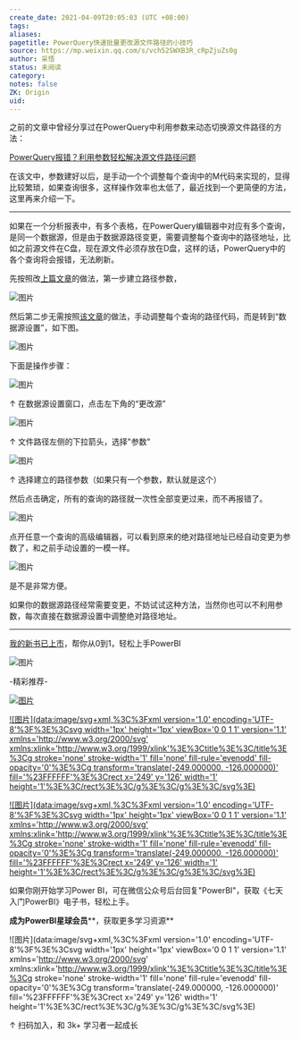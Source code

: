 ```yaml
---
create_date: 2021-04-09T20:05:03 (UTC +08:00)
tags:
aliases:
pagetitle: PowerQuery快速批量更改源文件路径的小技巧
source: https://mp.weixin.qq.com/s/vch52SWXB3R_cRpZjuZs0g
author: 采悟
status: 未阅读
category:
notes: false
ZK: Origin
uid:
---
```


之前的文章中曾经分享过在PowerQuery中利用参数来动态切换源文件路径的方法：

[PowerQuery报错？利用参数轻松解决源文件路径问题](http://mp.weixin.qq.com/s?__biz=MzA4MzQwMjY4MA==&mid=2484073358&idx=1&sn=99e86bdde3a9831509fc8017890e0af8&chksm=8e0c5959b97bd04f4023fe469acc7774bf8307856086b58133d10b61bf518970b4fa7fbbdfe7&scene=21#wechat_redirect)  

在该文中，参数建好以后，是手动一个个调整每个查询中的M代码来实现的，显得比较繁琐，如果查询很多，这样操作效率也太低了，最近找到一个更简便的方法，这里再来介绍一下。

___

如果在一个分析报表中，有多个表格，在PowerQuery编辑器中对应有多个查询，是同一个数据源，但是由于数据源路径变更，需要调整每个查询中的路径地址，比如之前源文件在C盘，现在源文件必须存放在D盘，这样的话，PowerQuery中的各个查询将会报错，无法刷新。

先按照改[上篇文章](http://mp.weixin.qq.com/s?__biz=MzA4MzQwMjY4MA==&mid=2484073358&idx=1&sn=99e86bdde3a9831509fc8017890e0af8&chksm=8e0c5959b97bd04f4023fe469acc7774bf8307856086b58133d10b61bf518970b4fa7fbbdfe7&scene=21#wechat_redirect)的做法，第一步建立路径参数，

![图片](https://mmbiz.qpic.cn/mmbiz_png/aHEbZtANQJOricd1h0bOGt0a7mia0dwS8F1QsqI9Jrnjj1o6HLQFxheAvbDxQuq4AQhp1tR6KzlkIPeiaicibYbMJzQ/640?wx_fmt=png&wxfrom=5&wx_lazy=1&wx_co=1)

然后第二步无需按照[该文章](http://mp.weixin.qq.com/s?__biz=MzA4MzQwMjY4MA==&mid=2484073358&idx=1&sn=99e86bdde3a9831509fc8017890e0af8&chksm=8e0c5959b97bd04f4023fe469acc7774bf8307856086b58133d10b61bf518970b4fa7fbbdfe7&scene=21#wechat_redirect)的做法，手动调整每个查询的路径代码，而是转到“数据源设置”，如下图。

![图片](https://mmbiz.qpic.cn/mmbiz_png/aHEbZtANQJOricd1h0bOGt0a7mia0dwS8FbR8vgXj5WYn4Cq5icwibKK49DwMD2uEPau3bU8rVraN8Z8ZYDN0dIw0Q/640?wx_fmt=png&wxfrom=5&wx_lazy=1&wx_co=1)

下面是操作步骤：

![图片](https://mmbiz.qpic.cn/mmbiz_png/aHEbZtANQJOricd1h0bOGt0a7mia0dwS8F36oUqTCFZ4ibnibAzWR6gTsAYSrvIx3o2zWkKNGpeOJVdvbibdpIYvDJA/640?wx_fmt=png&wxfrom=5&wx_lazy=1&wx_co=1)

↑ 在数据源设置窗口，点击左下角的“更改源”

![图片](https://mmbiz.qpic.cn/mmbiz_png/aHEbZtANQJOricd1h0bOGt0a7mia0dwS8F32Fr9DcEadkZw26NPRfhXLbX6L3O6jFtDxdhTUPX1t1OQrTxC8xP5Q/640?wx_fmt=png&wxfrom=5&wx_lazy=1&wx_co=1)

↑ 文件路径左侧的下拉箭头，选择"参数"

![图片](https://mmbiz.qpic.cn/mmbiz_png/aHEbZtANQJOricd1h0bOGt0a7mia0dwS8Fm9OBtOgtgA4TicCsbPjTrxKZeyicdavRwejU0KEfI9beZ927q6o9TAbw/640?wx_fmt=png&wxfrom=5&wx_lazy=1&wx_co=1)

↑ 选择建立的路径参数（如果只有一个参数，默认就是这个）

然后点击确定，所有的查询的路径就一次性全部变更过来，而不再报错了。

![图片](https://mmbiz.qpic.cn/mmbiz_png/aHEbZtANQJOricd1h0bOGt0a7mia0dwS8FQUjA7QtXH4rWrUEC7uNWicxe4Bica1PMJ7LoxqgiaUxqE87QHibuNO6l3Q/640?wx_fmt=png&wxfrom=5&wx_lazy=1&wx_co=1)

点开任意一个查询的高级编辑器，可以看到原来的绝对路径地址已经自动变更为参数了，和之前手动设置的一模一样。  

![图片](https://mmbiz.qpic.cn/mmbiz_png/aHEbZtANQJOricd1h0bOGt0a7mia0dwS8FRxa8qmubybxw49D0icZBmm9oRNfuD0gMVymUtD0FmxllfrqS4MialDAg/640?wx_fmt=png&wxfrom=5&wx_lazy=1&wx_co=1)

是不是非常方便。  

如果你的数据源路径经常需要变更，不妨试试这种方法，当然你也可以不利用参数，每次直接在数据源设置中调整绝对路径地址。

___

[我的新书已上市](http://mp.weixin.qq.com/s?__biz=MzA4MzQwMjY4MA==&mid=2484074987&idx=1&sn=5cf4ba4b683ee9136bb7a26f6e9bcf01&chksm=8e0c533cb97bda2add48a4576b9c1e230249a5a4160dd93cd677a37ea21d26fc9cc26fc4cb1c&scene=21#wechat_redirect)，帮你从0到1，轻松上手PowerBI

![图片](https://mmbiz.qpic.cn/mmbiz_png/aHEbZtANQJPNSXc1CgoGZBld5oymroazzO20buWRlnYfhdU1R1Ona2NXtshZzwmgdQXjZ8QqYxUicSXNUNqkSNA/640?wx_fmt=png&wxfrom=5&wx_lazy=1&wx_co=1)

\-精彩推荐-

[![图片](https://mmbiz.qpic.cn/mmbiz_jpg/aHEbZtANQJOojexubCy39PJZJic24XlI9IC8Fhx57SVYiciave3T7sAxeLXXZgrAzhAsUHXC3dxpU1fp72ChD8ibfw/640?wx_fmt=jpeg&wxfrom=5&wx_lazy=1&wx_co=1)](http://mp.weixin.qq.com/s?__biz=MzA4MzQwMjY4MA==&mid=2484074255&idx=1&sn=0c183ee84fd7fcc4e9dfb6baf39580c0&chksm=8e0c5dd8b97bd4ce1a617be83fe88938a0ba49668102ca3d10794c0e530f38c2950df75cf2ee&scene=21#wechat_redirect)

[![图片](data:image/svg+xml,%3C%3Fxml version='1.0' encoding='UTF-8'%3F%3E%3Csvg width='1px' height='1px' viewBox='0 0 1 1' version='1.1' xmlns='http://www.w3.org/2000/svg' xmlns:xlink='http://www.w3.org/1999/xlink'%3E%3Ctitle%3E%3C/title%3E%3Cg stroke='none' stroke-width='1' fill='none' fill-rule='evenodd' fill-opacity='0'%3E%3Cg transform='translate(-249.000000, -126.000000)' fill='%23FFFFFF'%3E%3Crect x='249' y='126' width='1' height='1'%3E%3C/rect%3E%3C/g%3E%3C/g%3E%3C/svg%3E)](http://mp.weixin.qq.com/s?__biz=MzA4MzQwMjY4MA==&mid=2484072351&idx=1&sn=fabb08c54790ac1225b470fd647c7a5e&chksm=8e0c4548b97bcc5e0450f1945a2c76039bbb42650bcb1edbc856820836d63d32af4c7780e31a&scene=21#wechat_redirect)

[![图片](data:image/svg+xml,%3C%3Fxml version='1.0' encoding='UTF-8'%3F%3E%3Csvg width='1px' height='1px' viewBox='0 0 1 1' version='1.1' xmlns='http://www.w3.org/2000/svg' xmlns:xlink='http://www.w3.org/1999/xlink'%3E%3Ctitle%3E%3C/title%3E%3Cg stroke='none' stroke-width='1' fill='none' fill-rule='evenodd' fill-opacity='0'%3E%3Cg transform='translate(-249.000000, -126.000000)' fill='%23FFFFFF'%3E%3Crect x='249' y='126' width='1' height='1'%3E%3C/rect%3E%3C/g%3E%3C/g%3E%3C/svg%3E)](http://mp.weixin.qq.com/s?__biz=MzA4MzQwMjY4MA==&mid=2484071399&idx=1&sn=44b4ba20c1cbe657f77b6c8d144b2b30&chksm=8e0c4130b97bc826d87746723f940404ce82ac9ebb38572bbfb1a89d7a48aaa750dffd92a28d&scene=21#wechat_redirect)

如果你刚开始学习Power BI，可在微信公众号后台回复"PowerBI"，获取《七天入门PowerBI》电子书，轻松上手。

**成为PowerBI星球会员****，获取更多学习资源**

![图片](data:image/svg+xml,%3C%3Fxml version='1.0' encoding='UTF-8'%3F%3E%3Csvg width='1px' height='1px' viewBox='0 0 1 1' version='1.1' xmlns='http://www.w3.org/2000/svg' xmlns:xlink='http://www.w3.org/1999/xlink'%3E%3Ctitle%3E%3C/title%3E%3Cg stroke='none' stroke-width='1' fill='none' fill-rule='evenodd' fill-opacity='0'%3E%3Cg transform='translate(-249.000000, -126.000000)' fill='%23FFFFFF'%3E%3Crect x='249' y='126' width='1' height='1'%3E%3C/rect%3E%3C/g%3E%3C/g%3E%3C/svg%3E)

↑ 扫码加入，和 3k+ 学习者一起成长
